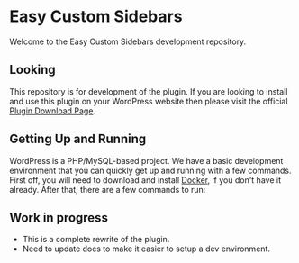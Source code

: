 # Easy Custom Sidebars

Welcome to the Easy Custom Sidebars development repository.

## Looking

This repository is for development of the plugin. If you are looking to install and use this plugin on your WordPress website then please visit the official [Plugin Download Page](https://wordpress.org/support/plugin/easy-custom-sidebars/).

## Getting Up and Running

WordPress is a PHP/MySQL-based project. We have a basic development environment that you can quickly get up and running with a few commands. First off, you will need to download and install [Docker](https://www.docker.com/products/docker-desktop), if you don't have it already. After that, there are a few commands to run:

## Work in progress

- This is a complete rewrite of the plugin.
- Need to update docs to make it easier to setup a dev environment.
